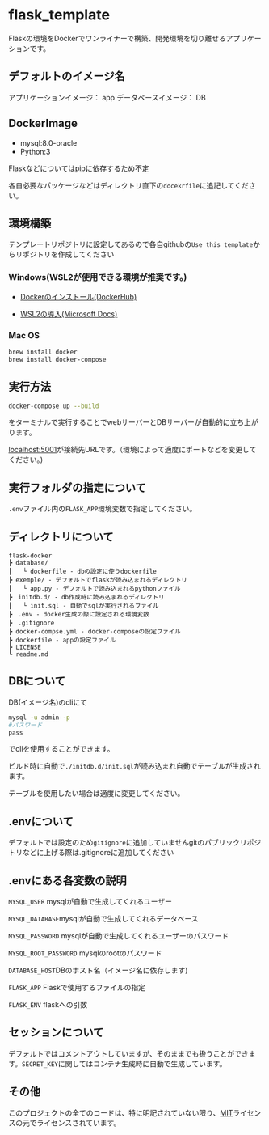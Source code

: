 # flask_template

Flaskの環境をDockerでワンライナーで構築、開発環境を切り離せるアプリケーションです。

## デフォルトのイメージ名

アプリケーションイメージ： app
データベースイメージ： DB


## DockerImage

* mysql:8.0-oracle
* Python:3

Flaskなどについてはpipに依存するため不定

各自必要なパッケージなどはディレクトリ直下の`docekrfile`に追記してください。

## 環境構築

テンプレートリポジトリに設定してあるので各自githubの`Use this template`からリポジトリを作成してください


### Windows(WSL2が使用できる環境が推奨です。)

* [Dockerのインストール(DockerHub)](https://docs.docker.com/desktop/windows/install/)

* [WSL2の導入(Microsoft Docs)](https://docs.microsoft.com/ja-jp/windows/wsl/install)


### Mac OS

```bash
brew install docker
brew install docker-compose
```


## 実行方法

```bash
docker-compose up --build
```
をターミナルで実行することでwebサーバーとDBサーバーが自動的に立ち上がります。

[localhost:5001](localhost:5001)が接続先URLです。（環境によって適度にポートなどを変更してください。)

## 実行フォルダの指定について

`.env`ファイル内の`FLASK_APP`環境変数で指定してください。

## ディレクトリについて

```
flask-docker
┣ database/ 
┃   └ dockerfile - dbの設定に使うdockerfile
┣ exemple/ - デフォルトでflaskが読み込まれるディレクトリ
┃   └ app.py - デフォルトで読み込まれるpythonファイル
┣　initdb.d/ - db作成時に読み込まれるディレクトリ
┃   └ init.sql - 自動でsqlが実行されるファイル
┣　.env - docker生成の際に設定される環境変数
┣　.gitignore
┣ docker-compse.yml - docker-composeの設定ファイル
┣ dockerfile - appの設定ファイル
┣ LICENSE
┗ readme.md
```

## DBについて

DB(イメージ名)のcliにて
```bash
mysql -u admin -p
#パスワード
pass
```
でcliを使用することができます。

ビルド時に自動で`./initdb.d/init.sql`が読み込まれ自動でテーブルが生成されます。

テーブルを使用したい場合は適度に変更してください。

## .envについて
デフォルトでは設定のため`gitignore`に追加していませんgitのパブリックリポジトリなどに上げる際は.gitignoreに追加してください


## .envにある各変数の説明

`MYSQL_USER` mysqlが自動で生成してくれるユーザー

`MYSQL_DATABASE`mysqlが自動で生成してくれるデータベース

`MYSQL_PASSWORD` mysqlが自動で生成してくれるユーザーのパスワード

`MYSQL_ROOT_PASSWORD` mysqlのrootのパスワード

`DATABASE_HOST`DBのホスト名（イメージ名に依存します)

`FLASK_APP` Flaskで使用するファイルの指定

`FLASK_ENV` flaskへの引数


## セッションについて

デフォルトではコメントアウトしていますが、そのままでも扱うことができます。`SECRET_KEY`に関してはコンテナ生成時に自動で生成しています。


## その他

このプロジェクトの全てのコードは、特に明記されていない限り、[MIT](https://opensource.org/licenses/MIT)ライセンスの元でライセンスされています。

